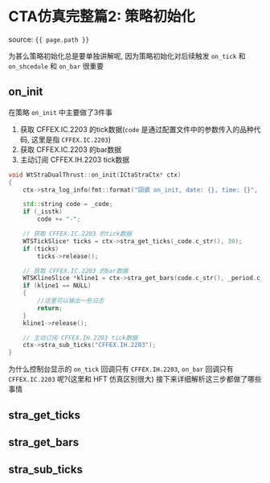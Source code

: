 # CTA仿真完整篇2: 策略初始化

source: `{{ page.path }}`

为甚么策略初始化总是要单独讲解呢, 因为策略初始化对后续触发 `on_tick` 和 `on_shcedule` 和 `on_bar` 很重要

## on_init

在策略 `on_init` 中主要做了3件事

1. 获取 CFFEX.IC.2203 的tick数据(`code` 是通过配置文件中的参数传入的品种代码, 这里是指 `CFFEX.IC.2203`)
2. 获取 CFFEX.IC.2203 的bar数据
3. 主动订阅 CFFEX.IH.2203 tick数据

```cpp
void WtStraDualThrust::on_init(ICtaStraCtx* ctx)
{
	ctx->stra_log_info(fmt::format("回调 on_init, date: {}, time: {}", ctx->stra_get_date(), ctx->stra_get_time()).c_str());

	std::string code = _code;
	if (_isstk)
		code += "-";

	// 获取 CFFEX.IC.2203 的tick数据
	WTSTickSlice* ticks = ctx->stra_get_ticks(_code.c_str(), 30);
	if (ticks)
		ticks->release();

	// 获取 CFFEX.IC.2203 的bar数据
	WTSKlineSlice *kline1 = ctx->stra_get_bars(code.c_str(), _period.c_str(), _count, true);
	if (kline1 == NULL)
	{
		//这里可以输出一些日志
		return;
	}
	kline1->release();

	// 主动订阅 CFFEX.IH.2203 tick数据
	ctx->stra_sub_ticks("CFFEX.IH.2203");
}
```

为什么控制台显示的 `on_tick` 回调只有 `CFFEX.IH.2203`, `on_bar` 回调只有 `CFFEX.IC.2203` 呢?(这里和 HFT 仿真区别很大)
接下来详细解析这三步都做了哪些事情

## stra_get_ticks

## stra_get_bars

## stra_sub_ticks